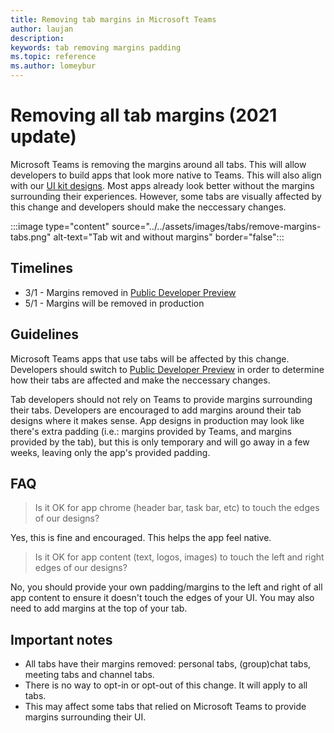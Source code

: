 ```yaml
---
title: Removing tab margins in Microsoft Teams
author: laujan
description: 
keywords: tab removing margins padding
ms.topic: reference
ms.author: lomeybur
---
```


# Removing all tab margins (2021 update)

Microsoft Teams is removing the margins around all tabs. This will allow developers to build apps that look more native to Teams. This will also align with our [UI kit designs](~/tabs/design/tabs.md). Most apps already look better without the margins surrounding their experiences. However, some tabs are visually affected by this change and developers should make the neccessary changes.

:::image type="content" source="../../assets/images/tabs/remove-margins-tabs.png" alt-text="Tab wit and without margins" border="false":::

## Timelines

* 3/1 - Margins removed in [Public Developer Preview](~/resources/dev-preview/developer-preview-intro.md)
* 5/1 - Margins will be removed in production

## Guidelines

Microsoft Teams apps that use tabs will be affected by this change. Developers should switch to [Public Developer Preview](~/resources/dev-preview/developer-preview-intro.md) in order to determine how their tabs are affected and make the neccessary changes.

Tab developers should not rely on Teams to provide margins surrounding their tabs. Developers are encouraged to add margins around their tab designs where it makes sense. App designs in production may look like there's extra padding (i.e.: margins provided by Teams, and margins provided by the tab), but this is only temporary and will go away in a few weeks, leaving only the app's provided padding.

## FAQ

> Is it OK for app chrome (header bar, task bar, etc) to touch the edges of our designs?

Yes, this is fine and encouraged. This helps the app feel native.

> Is it OK for app content (text, logos, images) to touch the left and right edges of our designs?

No, you should provide your own padding/margins to the left and right of all app content to ensure it doesn't touch the edges of your UI. You may also need to add margins at the top of your tab.

## Important notes

* All tabs have their margins removed: personal tabs, (group)chat tabs, meeting tabs and channel tabs.
* There is no way to opt-in or opt-out of this change. It will apply to all tabs.
* This may affect some tabs that relied on Microsoft Teams to provide margins surrounding their UI.